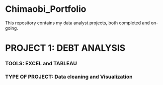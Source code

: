 # Chimaobi_Portfolio
This repository contains my data analyst projects, both completed and on-going.

# PROJECT 1: DEBT ANALYSIS
### TOOLS: EXCEL and TABLEAU
### TYPE OF PROJECT: Data cleaning and Visualization
